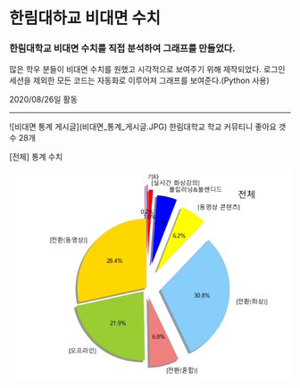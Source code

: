 # 한림대하교 비대면 수치

### 한림대학교 비대면 수치를 직접 분석하여 그래프를 만들었다.

많은 학우 분들이 비대면 수치를 원했고 시각적으로 보여주기 위해 제작되었다.
로그인 세션을 제외한 모든 코드는 자동화로 이루어져 그래프를 보여준다.(Python 사용)

2020/08/26일 활동

<hr>
![비대면 통계 게시글](비대면_통계_게시글.JPG)
한림대학교 학교 커뮤티니 좋아요 갯수 28개



[전체] 통계 수치

![전체 Pie 수정본](\describe_Non_face_to_face_class_figure\전체_Pie_수정본.png)
